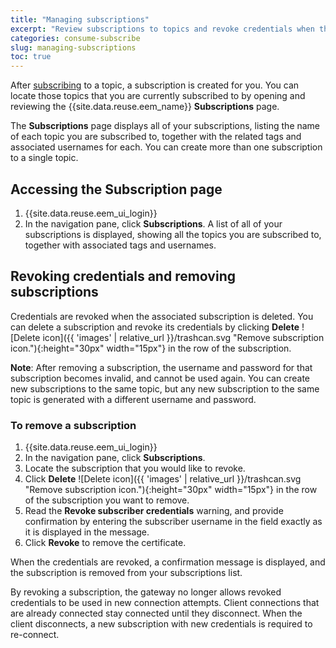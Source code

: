 ```yaml
---
title: "Managing subscriptions"
excerpt: "Review subscriptions to topics and revoke credentials when they are no longer required."
categories: consume-subscribe
slug: managing-subscriptions
toc: true
---
```


After [subscribing](../subscribing-to-topics/) to a topic, a subscription is created for you. You can locate those topics that you are currently subscribed to by opening and reviewing the {{site.data.reuse.eem_name}} **Subscriptions** page.

The **Subscriptions** page displays all of your subscriptions, listing the name of each topic you are subscribed to, together with the related tags and associated usernames for each. You can create more than one subscription to a single topic.

## Accessing the Subscription page

1. {{site.data.reuse.eem_ui_login}}
2. In the navigation pane, click **Subscriptions**.
    A list of all of your subscriptions is displayed, showing all the topics you are subscribed to, together with associated tags and usernames.

## Revoking credentials and removing subscriptions

Credentials are revoked when the associated subscription is deleted. You can delete a subscription and revoke its credentials by clicking **Delete** ![Delete icon]({{ 'images' | relative_url }}/trashcan.svg "Remove subscription icon."){:height="30px" width="15px"} in the row of the subscription.

**Note**: After removing a subscription, the username and password for that subscription becomes invalid, and cannot be used again. You can create new subscriptions to the same topic, but any new subscription to the same topic is generated with a different username and password.

### To remove a subscription

1. {{site.data.reuse.eem_ui_login}}
2. In the navigation pane, click **Subscriptions**.
3. Locate the subscription that you would like to revoke.
4. Click **Delete** ![Delete icon]({{ 'images' | relative_url }}/trashcan.svg "Remove subscription icon."){:height="30px" width="15px"} in the row of the subscription you want to remove.
5. Read the **Revoke subscriber credentials** warning, and provide confirmation by entering the subscriber username in the field exactly as it is displayed in the message.
6. Click **Revoke** to remove the certificate.

When the credentials are revoked, a confirmation message is displayed, and the subscription is removed from your subscriptions list.

By revoking a subscription, the gateway no longer allows revoked credentials to be used in new connection attempts. Client connections that are already connected stay connected until they disconnect. When the client disconnects, a new subscription with new credentials is required to re-connect.